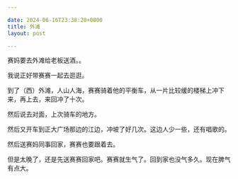 ```yaml
---

date: 2024-06-16T23:38:20+0800
title: 外滩
layout: post

---
```


赛妈要去外滩给老板送酒。。

我说正好带赛赛一起去逛逛。

到了（西）外滩，人山人海，赛赛骑着他的平衡车，从一片比较缓的楼梯上冲下来，再上去，来回冲了十次。

然后说去对面，上次骑车的地方。

然后又开车到正大广场那边的江边，冲坡了好几次。这边人少一些，还有唱歌的。

然后送赛妈同事回家，赛赛也要跟着去。

但是太晚了，还是先送赛赛回家吧。赛赛就生气了。回到家也没气多久。现在脾气有点大。
